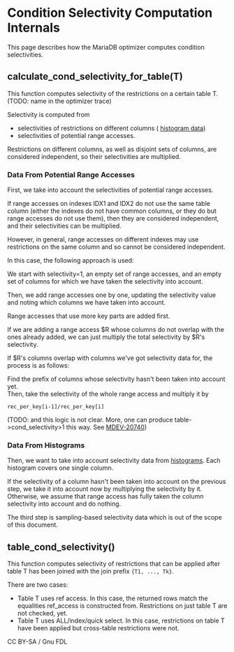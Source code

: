 # Condition Selectivity Computation Internals

This page describes how the MariaDB optimizer computes condition selectivities.

## calculate\_cond\_selectivity\_for\_table(T)

This function computes selectivity of the restrictions on a certain table T.\
(TODO: name in the optimizer trace)

Selectivity is computed from

* selectivities of restrictions on different columns ( [histogram data](../../../ha-and-performance/optimization-and-tuning/query-optimizations/statistics-for-optimizing-queries/histogram-based-statistics.md))
* selectivities of potential range accesses.

Restrictions on different columns, as well as disjoint sets of columns, are considered independent, so their selectivities are multiplied.

### Data From Potential Range Accesses

First, we take into account the selectivities of potential range accesses.

If range accesses on indexes IDX1 and IDX2 do not use the same table column (either the indexes do not have common columns, or they do but range accesses do not use them), then they are considered independent, and their selectivities can be multiplied.

However, in general, range accesses on different indexes may use restrictions on the same column and so cannot be considered independent.

In this case, the following approach is used:

We start with selectivity=1, an empty set of range accesses, and an empty set of columns for which we have taken the selectivity into account.

Then, we add range accesses one by one, updating the selectivity value and noting which columns we have taken into account.

Range accesses that use more key parts are added first.

If we are adding a range access $R whose columns do not overlap with the ones already added, we can just multiply the total selectivity by $R's selectivity.

If $R's columns overlap with columns we've got selectivity data for, the process is as follows:

Find the prefix of columns whose selectivity hasn't been taken into account yet.\
Then, take the selectivity of the whole range access and multiply it by

```
rec_per_key[i-1]/rec_per_key[i]
```

(TODO: and this logic is not clear. More, one can produce table->cond\_selectivity>1 this way. See [MDEV-20740](https://jira.mariadb.org/browse/MDEV-20740))

### Data From Histograms

Then, we want to take into account selectivity data from [histograms](../../../ha-and-performance/optimization-and-tuning/query-optimizations/statistics-for-optimizing-queries/histogram-based-statistics.md). Each histogram covers one single column.

If the selectivity of a column hasn't been taken into account on the previous step, we take it into account now by multiplying the selectivity by it. Otherwise, we assume that range access has fully taken the column selectivity into account and do nothing.

The third step is sampling-based selectivity data which is out of the scope of this document.

## table\_cond\_selectivity()

This function computes selectivity of restrictions that can be applied after table T has been joined with the join prefix `{T1, ..., Tk}`.

There are two cases:

* Table T uses ref access. In this case, the returned rows match the equalities ref\_access is constructed from. Restrictions on just table T are not checked, yet.
* Table T uses ALL/index/quick select. In this case, restrictions on table T have been applied but cross-table restrictions were not.

CC BY-SA / Gnu FDL
